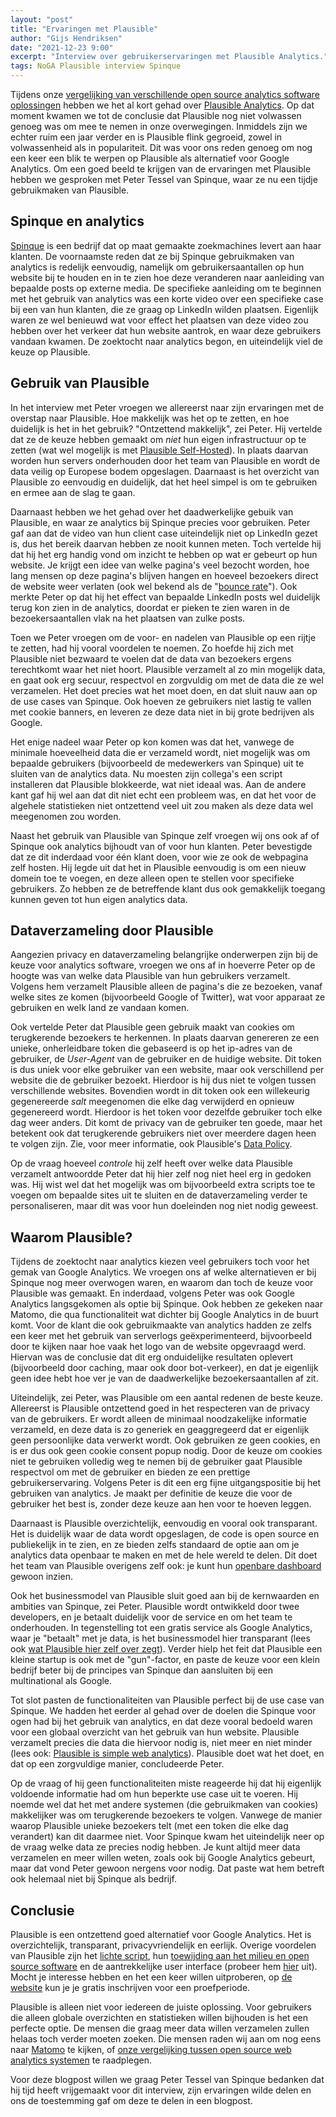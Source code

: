 ```yaml
---
layout: "post"
title: "Ervaringen met Plausible"
author: "Gijs Hendriksen"
date: "2021-12-23 9:00"
excerpt: "Interview over gebruikerservaringen met Plausible Analytics."
tags: NoGA Plausible interview Spinque
---
```


Tijdens onze [vergelijking van verschillende open source analytics software oplossingen](/2020/06/10/oswa.html) hebben we het al kort gehad over [Plausible Analytics](https://plausible.io). Op dat moment kwamen we tot de conclusie dat Plausible nog niet volwassen genoeg was om mee te nemen in onze overwegingen. Inmiddels zijn we echter ruim een jaar verder en is Plausible flink gegroeid, zowel in volwassenheid als in populariteit. Dit was voor ons reden genoeg om nog een keer een blik te werpen op Plausible als alternatief voor Google Analytics. Om een goed beeld te krijgen van de ervaringen met Plausible hebben we gesproken met Peter Tessel van Spinque, waar ze nu een tijdje gebruikmaken van Plausible.


## Spinque en analytics

[Spinque](https://spinque.com/) is een bedrijf dat op maat gemaakte zoekmachines levert aan haar klanten. De voornaamste reden dat ze bij Spinque gebruikmaken van analytics is redelijk eenvoudig, namelijk om gebruikersaantallen op hun website bij te houden en in te zien hoe deze veranderen naar aanleiding van bepaalde posts op externe media. De specifieke aanleiding om te beginnen met het gebruik van analytics was een korte video over een specifieke case bij een van hun klanten, die ze graag op LinkedIn wilden plaatsen. Eigenlijk waren ze wel benieuwd wat voor effect het plaatsen van deze video zou hebben over het verkeer dat hun website aantrok, en waar deze gebruikers vandaan kwamen. De zoektocht naar analytics begon, en uiteindelijk viel de keuze op Plausible.


## Gebruik van Plausible

In het interview met Peter vroegen we allereerst naar zijn ervaringen met de overstap naar Plausible. Hoe makkelijk was het op te zetten, en hoe duidelijk is het in het gebruik? "Ontzettend makkelijk", zei Peter. Hij vertelde dat ze de keuze hebben gemaakt om _niet_ hun eigen infrastructuur op te zetten (wat wel mogelijk is met [Plausible Self-Hosted](https://plausible.io/self-hosted-web-analytics)). In plaats daarvan worden hun servers onderhouden door het team van Plausible en wordt de data veilig op Europese bodem opgeslagen. Daarnaast is het overzicht van Plausible zo eenvoudig en duidelijk, dat het heel simpel is om te gebruiken en ermee aan de slag te gaan.

Daarnaast hebben we het gehad over het daadwerkelijke gebuik van Plausible, en waar ze analytics bij Spinque precies voor gebruiken. Peter gaf aan dat de video van hun client case uiteindelijk niet op LinkedIn gezet is, dus het bereik daarvan hebben ze nooit kunnen meten. Toch vertelde hij dat hij het erg handig vond om inzicht te hebben op wat er gebeurt op hun website. Je krijgt een idee van welke pagina's veel bezocht worden, hoe lang mensen op deze pagina's blijven hangen en hoeveel bezoekers direct de website weer verlaten (ook wel bekend als de "[bounce rate](https://plausible.io/docs/metrics-definitions#bounce-rate)"). Ook merkte Peter op dat hij het effect van bepaalde LinkedIn posts wel duidelijk terug kon zien in de analytics, doordat er pieken te zien waren in de bezoekersaantallen vlak na het plaatsen van zulke posts.

Toen we Peter vroegen om de voor- en nadelen van Plausible op een rijtje te zetten, had hij vooral voordelen te noemen. Zo hoefde hij zich met Plausible niet bezwaard te voelen dat de data van bezoekers ergens terechtkomt waar het niet hoort. Plausible verzamelt al zo min mogelijk data, en gaat ook erg secuur, respectvol en zorgvuldig om met de data die ze wel verzamelen. Het doet precies wat het moet doen, en dat sluit nauw aan op de use cases van Spinque. Ook hoeven ze gebruikers niet lastig te vallen met cookie banners, en leveren ze deze data niet in bij grote bedrijven als Google.

Het enige nadeel waar Peter op kon komen was dat het, vanwege de minimale hoeveelheid data die er verzameld wordt, niet mogelijk was om bepaalde gebruikers (bijvoorbeeld de medewerkers van Spinque) uit te sluiten van de analytics data. Nu moesten zijn collega's een script installeren dat Plausible blokkeerde, wat niet ideaal was. Aan de andere kant gaf hij wel aan dat dit niet echt een probleem was, en dat het voor de algehele statistieken niet ontzettend veel uit zou maken als deze data wel meegenomen zou worden.

Naast het gebruik van Plausible van Spinque zelf vroegen wij ons ook af of Spinque ook analytics bijhoudt van of voor hun klanten. Peter bevestigde dat ze dit inderdaad voor één klant doen, voor wie ze ook de webpagina zelf hosten. Hij legde uit dat het in Plausible eenvoudig is om een nieuw domein toe te voegen, en deze alleen open te stellen voor specifieke gebruikers. Zo hebben ze de betreffende klant dus ook gemakkelijk toegang kunnen geven tot hun eigen analytics data.


## Dataverzameling door Plausible

Aangezien privacy en dataverzameling belangrijke onderwerpen zijn bij de keuze voor analytics software, vroegen we ons af in hoeverre Peter op de hoogte was van welke data Plausible van hun gebruikers verzamelt. Volgens hem verzamelt Plausible alleen de pagina's die ze bezoeken, vanaf welke sites ze komen (bijvoorbeeld Google of Twitter), wat voor apparaat ze gebruiken en welk land ze vandaan komen.

Ook vertelde Peter dat Plausible geen gebruik maakt van cookies om terugkerende bezoekers te herkennen. In plaats daarvan genereren ze een unieke, onherleidbare token die gebaseerd is op het ip-adres van de gebruiker, de _User-Agent_ van de gebruiker en de huidige website. Dit token is dus uniek voor elke gebruiker van een website, maar ook verschillend per website die de gebruiker bezoekt. Hierdoor is hij dus niet te volgen tussen verschillende websites. Bovendien wordt in dit token ook een willekeurig gegenereerde _salt_ meegenomen die elke dag verwijderd en opnieuw gegenereerd wordt. Hierdoor is het token voor dezelfde gebruiker toch elke dag weer anders. Dit komt de privacy van de gebruiker ten goede, maar het betekent ook dat terugkerende gebruikers niet over meerdere dagen heen te volgen zijn. Zie, voor meer informatie, ook Plausible's [Data Policy](https://plausible.io/data-policy#how-we-count-unique-users-without-cookies).

Op de vraag hoeveel _controle_ hij zelf heeft over welke data Plausible verzamelt antwoordde Peter dat hij hier zelf nog niet heel erg in gedoken was. Hij wist wel dat het mogelijk was om bijvoorbeeld extra scripts toe te voegen om bepaalde sites uit te sluiten en de dataverzameling verder te personaliseren, maar dit was voor hun doeleinden nog niet nodig geweest.


## Waarom Plausible?

Tijdens de zoektocht naar analytics kiezen veel gebruikers toch voor het gemak van Google Analytics. We vroegen ons af welke alternatieven er bij Spinque nog meer overwogen waren, en waarom dan toch de keuze voor Plausible was gemaakt. En inderdaad, volgens Peter was ook Google Analytics langsgekomen als optie bij Spinque. Ook hebben ze gekeken naar Matomo, die qua functionaliteit wat dichter bij Google Analytics in de buurt komt. Voor de klant die ook gebruikmaakte van analytics hadden ze zelfs een keer met het gebruik van serverlogs geëxperimenteerd, bijvoorbeeld door te kijken naar hoe vaak het logo van de website opgevraagd werd. Hiervan was de conclusie dat dit erg onduidelijke resultaten oplevert (bijvoorbeeld door caching, maar ook door bot-verkeer), en dat je eigenlijk geen idee hebt hoe ver je van de daadwerkelijke bezoekersaantallen af zit.

Uiteindelijk, zei Peter, was Plausible om een aantal redenen de beste keuze. Allereerst is Plausible ontzettend goed in het respecteren van de privacy van de gebruikers. Er wordt alleen de minimaal noodzakelijke informatie verzameld, en deze data is zo generiek en geaggregeerd dat er eigenlijk geen persoonlijke data verwerkt wordt. Ook gebruiken ze geen cookies, en is er dus ook geen cookie consent popup nodig. Door de keuze om cookies niet te gebruiken volledig weg te nemen bij de gebruiker gaat Plausible respectvol om met de gebruiker en bieden ze een prettige gebruikerservaring. Volgens Peter is dit een erg fijne uitgangspositie bij het gebruiken van analytics. Je maakt per definitie de keuze die voor de gebruiker het best is, zonder deze keuze aan hen voor te hoeven leggen.

Daarnaast is Plausible overzichtelijk, eenvoudig en vooral ook transparant. Het is duidelijk waar de data wordt opgeslagen, de code is open source en publiekelijk in te zien, en ze bieden zelfs standaard de optie aan om je analytics data openbaar te maken en met de hele wereld te delen. Dit doet het team van Plausible overigens zelf ook: je kunt hun [openbare dashboard](https://plausible.io/plausible.io) gewoon inzien.

Ook het businessmodel van Plausible sluit goed aan bij de kernwaarden en ambities van Spinque, zei Peter. Plausible wordt ontwikkeld door twee developers, en je betaalt duidelijk voor de service en om het team te onderhouden. In tegenstelling tot een gratis service als Google Analytics, waar je "betaalt" met je data, is het businessmodel hier transparant (lees ook [wat Plausible hier zelf over zegt](https://plausible.io/open-source-website-analytics#google-analytics-is-free-so-why-is-plausible-analytics-cloud-not-free)). Verder hielp het feit dat Plausible een kleine startup is ook met de "gun"-factor, en paste de keuze voor een klein bedrijf beter bij de principes van Spinque dan aansluiten bij een multinational als Google.

Tot slot pasten de functionaliteiten van Plausible perfect bij de use case van Spinque. We hadden het eerder al gehad over de doelen die Spinque voor ogen had bij het gebruik van analytics, en dat deze vooral bedoeld waren voor een globaal overzicht van het gebruik van hun website. Plausible verzamelt precies die data die hiervoor nodig is, niet meer en niet minder (lees ook: [Plausible is simple web analytics](https://plausible.io/simple-web-analytics)). Plausible doet wat het doet, en dat op een zorgvuldige manier, concludeerde Peter.

Op de vraag of hij geen functionaliteiten miste reageerde hij dat hij eigenlijk voldoende informatie had om hun beperkte use case uit te voeren. Hij noemde wel dat het met andere systemen (die gebruikmaken van cookies) makkelijker was om terugkerende bezoekers te volgen. Vanwege de manier waarop Plausible unieke bezoekers telt (met een token die elke dag verandert) kan dit daarmee niet. Voor Spinque kwam het uiteindelijk neer op de vraag welke data ze precies nodig hebben. Je kunt altijd meer data verzamelen en meer willen weten, zoals ook bij Google Analytics gebeurt, maar dat vond Peter gewoon nergens voor nodig. Dat paste wat hem betreft ook helemaal niet bij Spinque als bedrijf.


## Conclusie

Plausible is een ontzettend goed alternatief voor Google Analytics. Het is overzichtelijk, transparant, privacyvriendelijk en eerlijk. Overige voordelen van Plausible zijn het [lichte script](https://plausible.io/lightweight-web-analytics), hun [toewijding aan het milieu en open source software](https://plausible.io/giving-back) en de aantrekkelijke user interface (probeer hem [hier](https://plausible.io/plausible.io) uit). Mocht je interesse hebben en het een keer willen uitproberen, op [de website](https://plausible.io) kun je je gratis inschrijven voor een proefperiode.

Plausible is alleen niet voor iedereen de juiste oplossing. Voor gebruikers die alleen globale overzichten en statistieken willen bijhouden is het een perfecte optie. De mensen die graag meer data willen verzamelen zullen helaas toch verder moeten zoeken. Die mensen raden wij aan om nog eens naar [Matomo](https://matomo.org/) te kijken, of [onze vergelijking tussen open source web analytics systemen](/2020/06/12/oswa_f.html) te raadplegen.

Voor deze blogpost willen we graag Peter Tessel van Spinque bedanken dat hij tijd heeft vrijgemaakt voor dit interview, zijn ervaringen wilde delen en ons de toestemming gaf om deze te delen in een blogpost.
